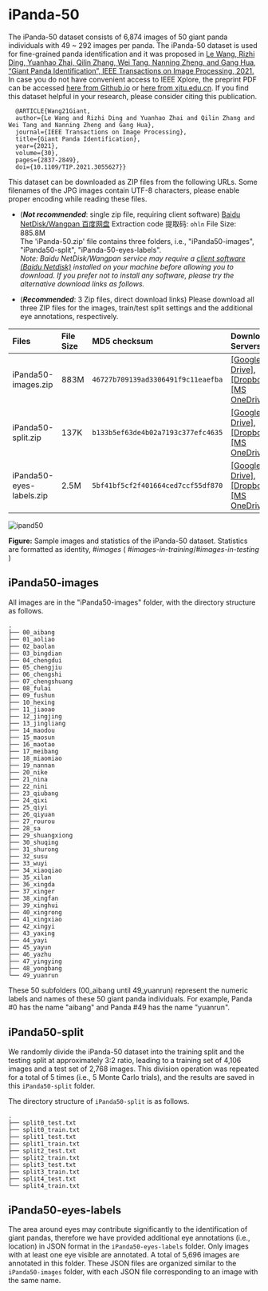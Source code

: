 # iPanda-50
The iPanda-50 dataset consists of 6,874 images of 50 giant panda individuals with 49 ~ 292 images per panda. The iPanda-50 dataset is used for fine-grained panda identification and it was proposed in [Le Wang, Rizhi Ding, Yuanhao Zhai, Qilin Zhang, Wei Tang, Nanning Zheng, and Gang Hua, “Giant Panda Identification”, IEEE Transactions on Image Processing, 2021.](https://doi.org/10.1109/tip.2021.3055627) In case you do not have convenient access to IEEE Xplore, the preprint PDF can be accessed [here from Github.io](https://qilin-zhang.github.io/_pages/pdfs/Giant_Panda_Identification_TIP.pdf) or [here from xjtu.edu.cn](http://gr.xjtu.edu.cn/documents/1809645/0/manuscript.pdf/47589606-3110-53de-eb0e-c7b4965940ad?t=1611713263900). If you find this dataset helpful in your research, please consider citing this publication. 
```
  @ARTICLE{Wang21Giant,
  author={Le Wang and Rizhi Ding and Yuanhao Zhai and Qilin Zhang and Wei Tang and Nanning Zheng and Gang Hua},
  journal={IEEE Transactions on Image Processing}, 
  title={Giant Panda Identification}, 
  year={2021},
  volume={30},
  pages={2837-2849},
  doi={10.1109/TIP.2021.3055627}}
```
This dataset can be downloaded as ZIP files from the following URLs. Some filenames of the JPG images contain UTF-8 characters, please enable proper encoding while reading these files. 

* (***Not recommended***: single zip file, requiring client software) [Baidu NetDisk/Wangpan 百度网盘](https://pan.baidu.com/s/1je8JZUhIRyK-aguilEKIpA) Extraction code 提取码: ``ohln``  File Size: 885.8M  
The 'iPanda-50.zip' file contains three folders, i.e., "iPanda50-images", "iPanda50-split", "iPanda-50-eyes-labels".  
*Note: Baidu NetDisk/Wangpan service may require a [client software (Baidu Netdisk)](https://pan.baidu.com/download) installed on your machine before allowing you to download. If you prefer not to install any software, please try the alternative download links as follows.* 

* (***Recommended***: 3 Zip files, direct download links) Please download all three ZIP files for the images, train/test split settings and the additional eye annotations, respectively.     

| Files                    | File Size      | MD5 checksum   |  Download Servers    |
| :---                     |     :---       |          :---  |  :---  |
| iPanda50-images.zip      | 883M     | ``46727b709139ad3306491f9c11eaefba``     | [[Google Drive]](https://drive.google.com/file/d/1nkh-g6a8JvWy-XsMaZqrN2AXoPlaXuFg/view?usp=sharing), [[Dropbox]](https://www.dropbox.com/s/esrh7udbz46qu1a/iPanda50-images.zip?dl=0), [[MS OneDrive]](https://1drv.ms/u/s!AtxtJtIHVHlkcLhAJm_tbI5kZe8?e=svx8Lf) |
| iPanda50-split.zip       | 137K       | ``b133b5ef63de4b02a7193c377efc4635``   | [[Google Drive]](https://drive.google.com/file/d/1gVREtFWkNec4xwqOyKkpuIQIyWU_Y_Ob/view?usp=sharing), [[Dropbox]](https://www.dropbox.com/s/65d0a5if6b5uc27/iPanda50-split.zip?dl=0), [[MS OneDrive]](https://1drv.ms/u/s!AtxtJtIHVHlkbdv3gFWWtaTkLek?e=s8pFf2) |
| iPanda50-eyes-labels.zip | 2.5M | ``5bf41bf5cf2f401664ced7ccf55df870`` | [[Google Drive]](https://drive.google.com/file/d/1jdACN98uOxedZDT-6X3rpbooLAAUEbNY/view?usp=sharing), [[Dropbox]](https://www.dropbox.com/s/xt6koer7tgg89ls/iPanda50-eyes-labels.zip), [[MS OneDrive]](https://1drv.ms/u/s!AtxtJtIHVHlkbqF4SQ_DChX0wOs?e=kjniJG) |
<!---
| Files                    | File Size      | MD5 checksum   |
| :---                     |     :---       |          :---  |
| [iPanda50-images.zip](https://drive.google.com/file/d/1nkh-g6a8JvWy-XsMaZqrN2AXoPlaXuFg/view?usp=sharing)      | 883M     | ``46727b709139ad3306491f9c11eaefba``     |
| [iPanda50-split.zip](https://drive.google.com/file/d/1gVREtFWkNec4xwqOyKkpuIQIyWU_Y_Ob/view?usp=sharing)       | 137K       | ``b133b5ef63de4b02a7193c377efc4635``       |
| [iPanda50-eyes-labels.zip](https://drive.google.com/file/d/1jdACN98uOxedZDT-6X3rpbooLAAUEbNY/view?usp=sharing) | 2.5M | ``5bf41bf5cf2f401664ced7ccf55df870`` |
-->


![ipand50](https://github.com/iPandaDateset/iPanda-50/raw/master/iPanda50.png)

**Figure:** Sample images and statistics of the iPanda-50 dataset. Statistics are formatted as identity, #*images*  ( #*images-in-training*/#*images-in-testing* )



## iPanda50-images

All images are in the "iPanda50-images" folder, with the directory structure as follows.  

```
.
├── 00_aibang
├── 01_aoliao
├── 02_baolan
├── 03_bingdian
├── 04_chengdui
├── 05_chengjiu
├── 06_chengshi
├── 07_chengshuang
├── 08_fulai
├── 09_fushun
├── 10_hexing
├── 11_jiaoao
├── 12_jingjing
├── 13_jingliang
├── 14_maodou
├── 15_maosun
├── 16_maotao
├── 17_meibang
├── 18_miaomiao
├── 19_nannan
├── 20_nike
├── 21_nina
├── 22_nini
├── 23_qiubang
├── 24_qixi
├── 25_qiyi
├── 26_qiyuan
├── 27_rourou
├── 28_sa
├── 29_shuangxiong
├── 30_shuqing
├── 31_shurong
├── 32_susu
├── 33_wuyi
├── 34_xiaoqiao
├── 35_xilan
├── 36_xingda
├── 37_xinger
├── 38_xingfan
├── 39_xinghui
├── 40_xingrong
├── 41_xingxiao
├── 42_xingyi
├── 43_yaxing
├── 44_yayi
├── 45_yayun
├── 46_yazhu
├── 47_yingying
├── 48_yongbang
└── 49_yuanrun 
```

These 50 subfolders (00_aibang until 49_yuanrun) represent the numeric labels and names of these 50 giant panda individuals. For example, Panda #0 has the name "aibang" and Panda #49 has the name "yuanrun".   


## iPanda50-split

We randomly divide the iPanda-50 dataset into the training split and the testing split at approximately 3:2 ratio, leading to a training set of 4,106 images and a test set of 2,768 images. This division operation was repeated for a total of 5 times (i.e., 5 Monte Carlo trials), and the results are saved in this ``iPanda50-split`` folder. 

The directory structure of ``iPanda50-split`` is as follows. 

```
.
├── split0_test.txt
├── split0_train.txt
├── split1_test.txt
├── split1_train.txt
├── split2_test.txt
├── split2_train.txt
├── split3_test.txt
├── split3_train.txt
├── split4_test.txt
└── split4_train.txt
```

## iPanda50-eyes-labels

The area around eyes may contribute significantly to the identification of giant pandas, therefore we have provided additional eye annotations (i.e., location) in JSON format in the ``iPanda50-eyes-labels`` folder. Only images with at least one eye visible are annotated. A total of 5,696 images are annotated in this folder. These JSON files are organized similar to the ``iPanda50-images`` folder, with each JSON file corresponding to an image with the same name.  
